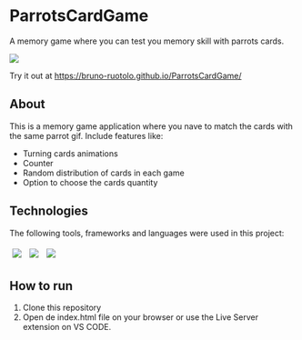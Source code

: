 # ParrotsCardGame
A memory game where you can test you memory skill with parrots cards.

<img src="/assets/ParrotsCardGame.gif" />

Try it out at https://bruno-ruotolo.github.io/ParrotsCardGame/

## About

This is a memory game application where you nave to match the cards with the same parrot gif.
Include features like: 

- Turning cards animations
- Counter
- Random distribution of cards in each game
- Option to choose the cards quantity

## Technologies
The following tools, frameworks and languages were used in this project:<br>

<div>
  <img style='margin: 5px;' src="https://img.shields.io/badge/css-%231572B6.svg?style=for-the-badge&logo=css3&logoColor=white"/>
  <img style='margin: 5px;' src="https://img.shields.io/badge/html5-%23E34F26.svg?style=for-the-badge&logo=html5&logoColor=white"/>
  <img style='margin: 5px;' src="https://img.shields.io/badge/javascript-%23323330.svg?style=for-the-badge&logo=javascript&logoColor=%23F7DF1E"/>
</div>

## How to run

1. Clone this repository
2. Open de index.html file on your browser or use the Live Server extension on VS CODE.

